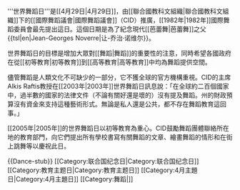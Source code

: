 '''世界舞蹈日'''是[[4月29日|4月29日]]，由[[聯合國教科文組織|聯合國教科文組織]]下的[[國際舞蹈議會|國際舞蹈議會]]（CID）推廣，[[1982年|1982年]]國際舞蹈委員會最先提出這日。這個日期是為了紀念現代[[芭蕾舞|芭蕾舞]]之父{{tsl|en|Jean-Georges Noverre|让-乔治·诺维尔}}。

世界舞蹈日的目標是增加大眾對[[舞蹈|舞蹈]]的重要性的注意，同時希望各國政府在從[[初等教育|初等教育]]到[[高等教育|高等教育]]中均為舞蹈提供空間。

儘管舞蹈是人類文化不可缺少的一部分，它不獲全球的官方機構重視。CID的主席Alkis Raftis教授在[[2003年|2003年]]世界舞蹈日訊息說：「在全球約二百個國家中，過半數的國家的法律文件（不論有關好還是壞的）沒有提及舞蹈。州的財政預算沒有資金來支持這種藝術形式。無論是私人還是公共，都不存在舞蹈教育這回事。」

[[2005年|2005年]]的世界舞蹈日以初等教育為重心。CID鼓勵舞蹈團體聯絡所在地的教育部門，向它們提出所有學校書寫有關舞蹈的文章、繪畫舞蹈的情形和在街上跳舞等以慶祝此日。

{{Dance-stub}}
[[Category:联合国纪念日|Category:联合国纪念日]]
[[Category:教育主题日|Category:教育主题日]]
[[Category:4月主題日|Category:4月主題日]]
[[Category:舞蹈|]]